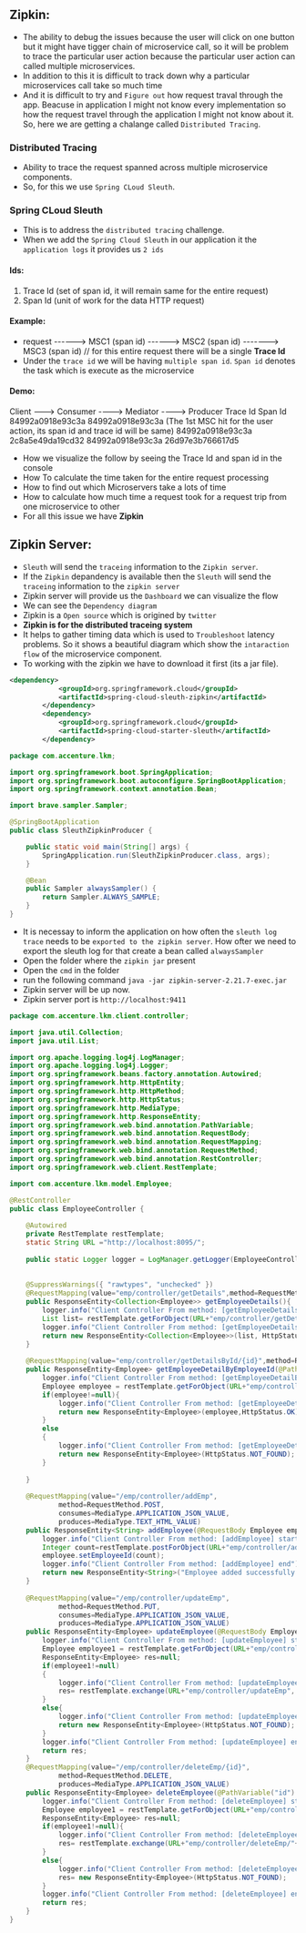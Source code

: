 ## Zipkin:
- The ability to debug the issues because the user will click on one button but it might have tigger chain of microservice call, so it will be problem to trace the particular user action because the particular user action can called multiple microservices.
- In addition to this it is difficult to track down why a particular microservices call take so much time
- And it is difficult to try and `Figure out` how request traval through the app. Beacuse in application I might not know every implementation so how the request travel through the application I might not know about it. So, here we are getting a chalange called `Distributed Tracing`.

### Distributed Tracing
- Ability to trace the request spanned across multiple microservice components.
- So, for this we use `Spring CLoud Sleuth`.

### Spring CLoud Sleuth
- This is to address the `distributed tracing` challenge.
- When we add the `Spring Cloud Sleuth` in our application it the `application logs` it provides us `2 ids`

#### Ids:
1. Trace Id (set of span id, it will remain same for the entire request)
2. Span Id (unit of work for the data HTTP request)

#### Example:
- request ------> MSC1 (span id) ------> MSC2  (span id) -------> MSC3  (span id) // for this entire request there will be a single **Trace Id**
- Under the `trace id` we will be having `multiple span id`. `Span id` denotes the task which is execute as the microservice

#### Demo:
Client --->		Consumer 		---->	Mediator		---->		Producer
Trace Id              Span Id
84992a0918e93c3a		84992a0918e93c3a (The 1st MSC hit for the user action, its span id and trace id will be same)
84992a0918e93c3a		2c8a5e49da19cd32
84992a0918e93c3a		26d97e3b766617d5
- How we visualize the follow by seeing the Trace Id and span id in the console
- How To calculate the time taken for the entire request processing
- How to find out which Microservers take a lots of time
- How to calculate how much time a request took for a request trip from one microservice to other
- For all this issue we have **Zipkin**

## Zipkin Server:
- `Sleuth` will send the `traceing` information to the `Zipkin server`.
- If the `Zipkin` depandency is available then the `Sleuth` will send the `traceing` information to the `zipkin server`
- Zipkin server will provide us the `Dashboard` we can visualize the flow
- We can see the `Dependency diagram`
- Zipkin is a `Open source` which is origined by `twitter`
- **Zipkin is for the distributed traceing system**
- It helps to gather timing data which is used to `Troubleshoot` latency problems. So it shows a beautiful diagram which show the `intaraction flow` of the microservice component.
- To working with the zipkin we have to download it first (its a jar file).

```xml
<dependency>
			<groupId>org.springframework.cloud</groupId>
			<artifactId>spring-cloud-sleuth-zipkin</artifactId>
		</dependency>
		<dependency>
			<groupId>org.springframework.cloud</groupId>
			<artifactId>spring-cloud-starter-sleuth</artifactId>
		</dependency>
```

```java
package com.accenture.lkm;

import org.springframework.boot.SpringApplication;
import org.springframework.boot.autoconfigure.SpringBootApplication;
import org.springframework.context.annotation.Bean;

import brave.sampler.Sampler;

@SpringBootApplication
public class SleuthZipkinProducer {

    public static void main(String[] args) {
        SpringApplication.run(SleuthZipkinProducer.class, args);
    }

    @Bean
    public Sampler alwaysSampler() {
        return Sampler.ALWAYS_SAMPLE;
    }
}
```
- It is necessay to inform the application on how often the `sleuth log trace` needs to be `exported to the zipkin server`. How ofter we need to export the sleuth log for that create a bean called `alwaysSampler`
- Open the folder where the `zipkin jar` present
- Open the `cmd` in the folder
- run the following command `java -jar zipkin-server-2.21.7-exec.jar`
- Zipkin server will be up now.
- Zipkin server port is `http://localhost:9411`

```java
package com.accenture.lkm.client.controller;

import java.util.Collection;
import java.util.List;

import org.apache.logging.log4j.LogManager;
import org.apache.logging.log4j.Logger;
import org.springframework.beans.factory.annotation.Autowired;
import org.springframework.http.HttpEntity;
import org.springframework.http.HttpMethod;
import org.springframework.http.HttpStatus;
import org.springframework.http.MediaType;
import org.springframework.http.ResponseEntity;
import org.springframework.web.bind.annotation.PathVariable;
import org.springframework.web.bind.annotation.RequestBody;
import org.springframework.web.bind.annotation.RequestMapping;
import org.springframework.web.bind.annotation.RequestMethod;
import org.springframework.web.bind.annotation.RestController;
import org.springframework.web.client.RestTemplate;

import com.accenture.lkm.model.Employee;

@RestController
public class EmployeeController {
	
	@Autowired
	private RestTemplate restTemplate;
	static String URL ="http://localhost:8095/";
	
	public static Logger logger = LogManager.getLogger(EmployeeController.class);
	
	
	@SuppressWarnings({ "rawtypes", "unchecked" })
	@RequestMapping(value="emp/controller/getDetails",method=RequestMethod.GET,produces=MediaType.APPLICATION_JSON_VALUE)
	public ResponseEntity<Collection<Employee>> getEmployeeDetails(){
		logger.info("Client Controller From method: [getEmployeeDetails] start");
		List list= restTemplate.getForObject(URL+"emp/controller/getDetails",List.class);
		logger.info("Client Controller From method: [getEmployeeDetails] end");
		return new ResponseEntity<Collection<Employee>>(list, HttpStatus.OK);
	}
	
	@RequestMapping(value="emp/controller/getDetailsById/{id}",method=RequestMethod.GET,produces=MediaType.APPLICATION_JSON_VALUE)
	public ResponseEntity<Employee> getEmployeeDetailByEmployeeId(@PathVariable("id") int myId){
		logger.info("Client Controller From method: [getEmployeeDetailByEmployeeId] start");
		Employee employee = restTemplate.getForObject(URL+"emp/controller/getDetailsById/"+myId,Employee.class);
		if(employee!=null){
			logger.info("Client Controller From method: [getEmployeeDetailByEmployeeId] end");
			return new ResponseEntity<Employee>(employee,HttpStatus.OK);
		}
		else
		{
			logger.info("Client Controller From method: [getEmployeeDetailByEmployeeId] end");
			return new ResponseEntity<Employee>(HttpStatus.NOT_FOUND);
		}
		
	}
	
	@RequestMapping(value="/emp/controller/addEmp",
			method=RequestMethod.POST,
			consumes=MediaType.APPLICATION_JSON_VALUE,
			produces=MediaType.TEXT_HTML_VALUE)
	public ResponseEntity<String> addEmployee(@RequestBody Employee employee){
		logger.info("Client Controller From method: [addEmployee] start");
		Integer count=restTemplate.postForObject(URL+"emp/controller/addEmp", new HttpEntity<Employee>(employee),Integer.class );
		employee.setEmployeeId(count);
		logger.info("Client Controller From method: [addEmployee] end");
		return new ResponseEntity<String>("Employee added successfully with id:"+count,HttpStatus.CREATED);
	}
	
	@RequestMapping(value="/emp/controller/updateEmp",
			method=RequestMethod.PUT,
			consumes=MediaType.APPLICATION_JSON_VALUE,
			produces=MediaType.APPLICATION_JSON_VALUE)
	public ResponseEntity<Employee> updateEmployee(@RequestBody Employee employee){
		logger.info("Client Controller From method: [updateEmployee] start");
		Employee employee1 = restTemplate.getForObject(URL+"emp/controller/getDetailsById/"+employee.getEmployeeId(),Employee.class);
		ResponseEntity<Employee> res=null;
		if(employee1!=null)
		{
			logger.info("Client Controller From method: [updateEmployee] if");
			res= restTemplate.exchange(URL+"emp/controller/updateEmp", HttpMethod.PUT, new HttpEntity<Employee>(employee), Employee.class);
		}
		else{
			logger.info("Client Controller From method: [updateEmployee] else");
			return new ResponseEntity<Employee>(HttpStatus.NOT_FOUND);
		}
		logger.info("Client Controller From method: [updateEmployee] end");
		return res;
	}
	@RequestMapping(value="/emp/controller/deleteEmp/{id}",
			method=RequestMethod.DELETE,
			produces=MediaType.APPLICATION_JSON_VALUE)
	public ResponseEntity<Employee> deleteEmployee(@PathVariable("id") int myId){
		logger.info("Client Controller From method: [deleteEmployee] start");
		Employee employee1 = restTemplate.getForObject(URL+"emp/controller/getDetailsById/"+myId,Employee.class);
		ResponseEntity<Employee> res=null;
		if(employee1!=null){
			logger.info("Client Controller From method: [deleteEmployee] if");
			res= restTemplate.exchange(URL+"emp/controller/deleteEmp/"+myId, HttpMethod.DELETE, null, Employee.class);
		}
		else{
			logger.info("Client Controller From method: [deleteEmployee] else");
			res= new ResponseEntity<Employee>(HttpStatus.NOT_FOUND);
		}
		logger.info("Client Controller From method: [deleteEmployee] end");
		return res;
	}
}
```
